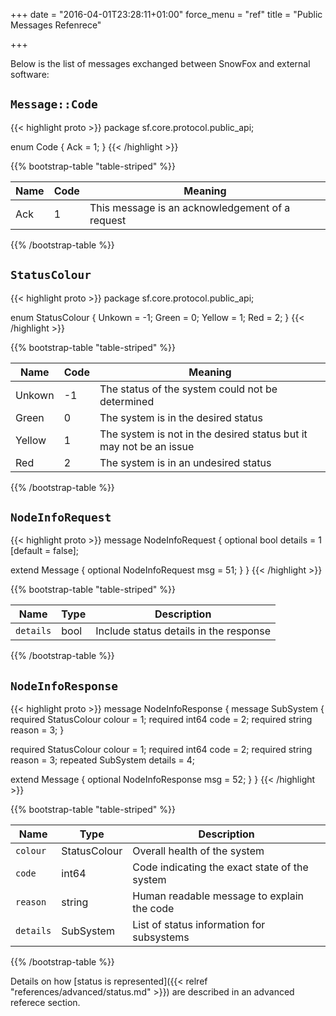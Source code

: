 +++
date = "2016-04-01T23:28:11+01:00"
force_menu = "ref"
title = "Public Messages Refenrece"

+++

Below is the list of messages exchanged between SnowFox and external software:


`Message::Code`
---------------
{{< highlight proto >}}
package sf.core.protocol.public_api;

enum Code {
  Ack = 1;
}
{{< /highlight >}}

{{% bootstrap-table "table-striped" %}}

| Name     | Code | Meaning                                         |
| -------- | ---- | ----------------------------------------------- |
| Ack      | 1    | This message is an acknowledgement of a request |

{{% /bootstrap-table %}}


`StatusColour`
--------------
{{< highlight proto >}}
package sf.core.protocol.public_api;

enum StatusColour {
  Unkown = -1;
  Green  = 0;
  Yellow = 1;
  Red    = 2;
}
{{< /highlight >}}

{{% bootstrap-table "table-striped" %}}

| Name   | Code | Meaning                                          |
| ------ | ---- | ------------------------------------------------ |
| Unkown | -1   | The status of the system could not be determined |
| Green  | 0    | The system is in the desired status              |
| Yellow | 1    | The system is not in the desired status but it may not be an issue |
| Red    | 2    | The system is in an undesired status             |

{{% /bootstrap-table %}}


`NodeInfoRequest`
-----------------
{{< highlight proto >}}
message NodeInfoRequest {
  optional bool details = 1 [default = false];

  extend Message {
    optional NodeInfoRequest msg = 51;
  }
}
{{< /highlight >}}

{{% bootstrap-table "table-striped" %}}

| Name      | Type | Description |
| --------- | ---- | ----------- |
| `details` | bool | Include status details in the response |

{{% /bootstrap-table %}}


`NodeInfoResponse`
------------------
{{< highlight proto >}}
message NodeInfoResponse {
  message SubSystem {
    required StatusColour colour = 1;
    required int64  code   = 2;
    required string reason = 3;
  }

  required StatusColour colour = 1;
  required int64  code   = 2;
  required string reason = 3;
  repeated SubSystem details = 4;

  extend Message {
    optional NodeInfoResponse msg = 52;
  }
}
{{< /highlight >}}

{{% bootstrap-table "table-striped" %}}

| Name     | Type  | Description |
| -------- | ----- | ----------- |
| `colour` | StatusColour | Overall health of the system |
| `code`   | int64 | Code indicating the exact state of the system |
| `reason`  | string | Human readable message to explain the code |
| `details` | SubSystem | List of status information for subsystems |

{{% /bootstrap-table %}}

Details on how
[status is represented]({{< relref "references/advanced/status.md" >}})
are described in an advanced referece section.
